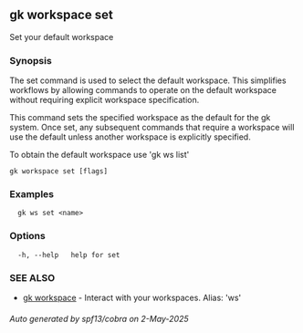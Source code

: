 ## gk workspace set

Set your default workspace

### Synopsis


The set command is used to select the default workspace. This simplifies workflows by allowing commands to operate on
the default workspace without requiring explicit workspace specification.

This command sets the specified workspace as the default for the gk system. Once set, any subsequent commands that
require a workspace will use the default unless another workspace is explicitly specified.

To obtain the default workspace use 'gk ws list'


```
gk workspace set [flags]
```

### Examples

```
  gk ws set <name>
```

### Options

```
  -h, --help   help for set
```

### SEE ALSO

* [gk workspace](gk_workspace.md)	 - Interact with your workspaces. Alias: 'ws'

###### Auto generated by spf13/cobra on 2-May-2025

